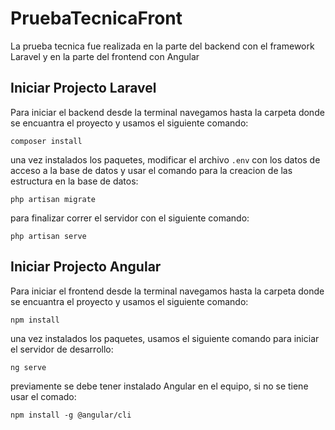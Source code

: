 # PruebaTecnicaFront

La prueba tecnica fue realizada en la parte del backend con el framework Laravel y en la parte del frontend con Angular

## Iniciar Projecto Laravel

Para iniciar el backend desde la terminal navegamos hasta la carpeta donde se encuantra el proyecto y usamos el siguiente comando:

`composer install`

una vez instalados los paquetes, modificar el archivo `.env` con los datos de acceso a la base de datos y usar el comando para la creacion de las estructura en la base de datos:

`php artisan migrate`

para finalizar correr el servidor con el siguiente comando:

`php artisan serve`


## Iniciar Projecto Angular

Para iniciar el frontend desde la terminal navegamos hasta la carpeta donde se encuantra el proyecto y usamos el siguiente comando:

`npm install`

una vez instalados los paquetes, usamos el siguiente comando para iniciar el servidor de desarrollo:

`ng serve`

previamente se debe tener instalado Angular en el equipo, si no se tiene usar el comado:

`npm install -g @angular/cli`